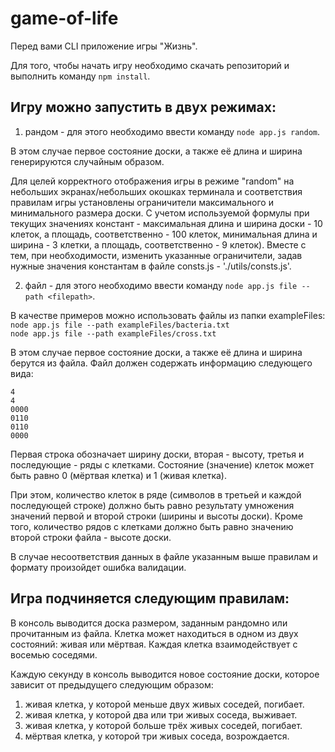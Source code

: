 # game-of-life

Перед вами CLI приложение игры "Жизнь".

Для того, чтобы начать игру необходимо скачать репозиторий и выполнить команду `npm install`.

## Игру можно запустить в двух режимах:

1. рандом - для этого необходимо ввести команду `node app.js random`. 
  
  В этом случае первое состояние доски, а также её длина и ширина генерируются случайным образом.

  Для целей корректного отображения игры в режиме "random" на небольших экранах/небольших окошках терминала и соответствия правилам игры установлены ограничители максимального и минимального размера доски. С учетом используемой формулы при текущих значениях констант - максимальная длина и ширина доски - 10 клеток, а площадь, соответственно - 100 клеток, минимальная длина и ширина - 3 клетки, а площадь, соответственно - 9 клеток). Вместе с тем, при необходимости, изменить указанные ограничители, задав нужные значения константам в файле consts.js - './utils/consts.js'.

2. файл - для этого необходимо ввести команду `node app.js file --path <filepath>`.

  В качестве примеров можно использовать файлы из папки exampleFiles:  
  `node app.js file --path exampleFiles/bacteria.txt`  
  `node app.js file --path exampleFiles/cross.txt`  

  В этом случае первое состояние доски, а также её длина и ширина берутся из файла. 
  Файл должен содержать информацию следующего вида:
  ```
  4
  4
  0000
  0110
  0110
  0000
  ```

  Первая строка обозначает ширину доски, вторая - высоту, третья и последующие - ряды с клетками. Состояние (значение) клеток может быть равно 0 (мёртвая клетка) и 1 (живая клетка).

  При этом, количество клеток в ряде (символов в третьей и каждой последующей строке) должно быть равно результату умножения значений первой и второй строки (ширины и высоты доски). Кроме того, количество рядов с клетками должно быть равно значению второй строки файла - высоте доски. 

  В случае несоответствия данных в файле указанным выше правилам и формату произойдет ошибка валидации.

## Игра подчиняется следующим правилам:

В консоль выводится доска размером, заданным рандомно или прочитанным из файла. Клетка может находиться в одном из двух состояний: живая или мёртвая. Каждая клетка взаимодействует с восемью соседями. 

Каждую секунду в консоль выводится новое состояние доски, которое зависит от предыдущего следующим образом:

1. живая клетка, у которой меньше двух живых соседей, погибает.
2. живая клетка, у которой два или три живых соседа, выживает.
3. живая клетка, у которой больше трёх живых соседей, погибает.
4. мёртвая клетка, у которой три живых соседа, возрождается.